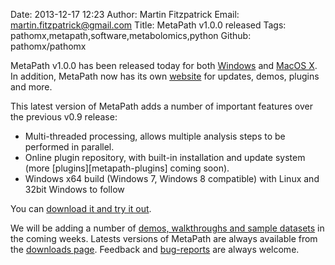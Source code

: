 Date: 2013-12-17 12:23
Author: Martin Fitzpatrick
Email: martin.fitzpatrick@gmail.com
Title: MetaPath v1.0.0 released
Tags: pathomx,metapath,software,metabolomics,python
Github: pathomx/pathomx

MetaPath v1.0.0 has been released today for both  [Windows][windows-download] and [MacOS X][mac-download]. In addition, MetaPath now has its own [website][getmetapath] for updates, demos, plugins and more. 

<!-- PELICAN_END_SUMMARY -->

This latest version of MetaPath adds a number of important features over the previous v0.9 release:

* Multi-threaded processing, allows multiple analysis steps to be performed in parallel. 
* Online plugin repository, with built-in installation and update system (more [plugins][metapath-plugins] coming soon).
* Windows x64 build (Windows 7, Windows 8 compatible) with Linux and 32bit Windows to follow

You can [download it and try it out][all-downloads].

We will be adding a number of [demos, walkthroughs and sample datasets][metapath-demos] in the coming weeks. Latests versions of MetaPath are always available from the [downloads page][all-downloads]. Feedback and [bug-reports](https://github.com/mfitzp/metapath/issues) are always welcome.


[getmetapath]: http://getmetapath.org/
[all-downloads]: http://getmetapath.org/#download
[mac-download]: http://download.pathomx.org/Pathomx-latest.dmg?no-cache
[windows-download]: http://download.pathomx.org/Pathomx-latest.exe?no-cache
[metapath-demos]: http://getmetapath.org/#demos
